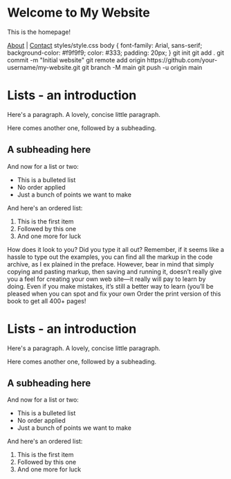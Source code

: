 <!DOCTYPE html>
<html lang="en">
<head>
  <meta charset="UTF-8">
  <title>My Site</title>
  <link rel="stylesheet" href="styles/style.css">
</head>
<body>
  <h1>Welcome to My Website</h1>
  <p>This is the homepage!</p>
  <a href="about.html">About</a> | <a href="contact.html">Contact</a>
</body>
</html>
styles/style.css
body {
  font-family: Arial, sans-serif;
  background-color: #f9f9f9;
  color: #333;
  padding: 20px;
}
git init
git add .
git commit -m "Initial website"
git remote add origin https://github.com/your-username/my-website.git
git branch -M main
git push -u origin main
<!DOCTYPE html PUBLIC "-//W3C//DTD XHTML 1.0 Strict//EN"
"http://www.w3.org/TR/xhtml1/DTD/xhtml1-strict.dtd">
<html xmlns="http://www.w3.org/1999/xhtml">
<head>
<title>Lists - an introduction</title>
<meta http-equiv="Content-Type"
content="text/html; charset=utf-8"/>
</head>
<body>
<h1>Lists - an introduction </h1>
<p>Here's a paragraph. A lovely, concise little paragraph.</p>
<p>Here comes another one, followed by a subheading.</p>
<h2>A subheading here</h2>
<p>And now for a list or two:</p>
<ul>
<li>This is a bulleted list</li>
<li>No order applied</li>
<li>Just a bunch of points we want to make</li>
</ul>
<p>And here's an ordered list:</p>
<ol>
<li>This is the first item</li>
<li>Followed by this one</li>
<li>And one more for luck</li>
</ol>
</body>
</html>
How does it look to you? Did you type it all out? Remember, if it seems like a hassle
to type out the examples, you can find all the markup in the code archive, as I ex
plained in the preface. However, bear in mind that simply copying and pasting
markup, then saving and running it, doesn’t really give you a feel for creating your
own web site—it really will pay to learn by doing. Even if you make mistakes, it’s
still a better way to learn (you’ll be pleased when you can spot and fix your own
Order the print version of this book to get all 400+ pages!

<!DOCTYPE html PUBLIC "-//W3C//DTD XHTML 1.0 Strict//EN"
"http://www.w3.org/TR/xhtml1/DTD/xhtml1-strict.dtd">
<html xmlns="http://www.w3.org/1999/xhtml">
<head>
<title>Lists - an introduction</title>
<meta http-equiv="Content-Type"
content="text/html; charset=utf-8"/>
</head>
<body>
<h1>Lists - an introduction </h1>
<p>Here's a paragraph. A lovely, concise little paragraph.</p>
<p>Here comes another one, followed by a subheading.</p>
<h2>A subheading here</h2>
<p>And now for a list or two:</p>
<ul>
<li>This is a bulleted list</li>
<li>No order applied</li>
<li>Just a bunch of points we want to make</li>
</ul>
<p>And here's an ordered list:</p>
<ol>
<li>This is the first item</li>
<li>Followed by this one</li>
<li>And one more for luck</li>
</ol>
</body>
</html>












